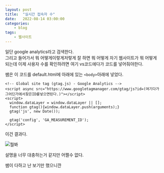 ```yaml
---
layout: post
title:	"실시간 접속자 수"
date:	2022-08-14 03:00:00
categories:
    - blog
tags:
    - 웹사이트
---
```


일단 google analytics라고 검색한다.  
그리고 들어가서 뭐 어떻게이렇게저렇게 잘 하면 뭐 어떻게 자기 웹사이트가 뭐 어떻게 되는데 이제 사용자 수를 확인하려면 여기 vs코드에다가 코드를 넣어줘야한다.  

쌤은 이 코드를 default.html에 아래에 있는 `<body>`아래에 넣었다.

```
<!-- Global site tag (gtag.js) - Google Analytics -->
<script async src="https://www.googletagmanager.com/gtag/js?id=(여기다가그어딘가에서찾은ID를넣으면된다.)"></script>
<script>
  window.dataLayer = window.dataLayer || [];
  function gtag(){window.dataLayer.push(arguments);}
  gtag('js', new Date());

  gtag('config', 'GA_MEASUREMENT_ID');
</script>
```
이건 결과다.  

![뭘봐](file:///C:/Users/LAB24/Desktop/%EB%AD%98%EB%B4%90.PNG)

설명을 너무 대충하는거 같지만 어쩔수 없다.  

쌤이 다하고 난 보기만 했으니깐